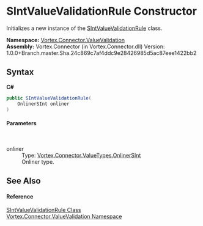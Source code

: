 # SIntValueValidationRule Constructor 
 

Initializes a new instance of the <a href="T_Vortex_Connector_ValueValidation_SIntValueValidationRule.md">SIntValueValidationRule</a> class.

**Namespace:**&nbsp;<a href="N_Vortex_Connector_ValueValidation.md">Vortex.Connector.ValueValidation</a><br />**Assembly:**&nbsp;Vortex.Connector (in Vortex.Connector.dll) Version: 1.0.0+Branch.master.Sha.24c869c7af4ddc9e28426985d5ac87eee1422bb2

## Syntax

**C#**<br />
``` C#
public SIntValueValidationRule(
	OnlinerSInt onliner
)
```


#### Parameters
&nbsp;<dl><dt>onliner</dt><dd>Type: <a href="T_Vortex_Connector_ValueTypes_OnlinerSInt.md">Vortex.Connector.ValueTypes.OnlinerSInt</a><br />Onliner type.</dd></dl>

## See Also


#### Reference
<a href="T_Vortex_Connector_ValueValidation_SIntValueValidationRule.md">SIntValueValidationRule Class</a><br /><a href="N_Vortex_Connector_ValueValidation.md">Vortex.Connector.ValueValidation Namespace</a><br />